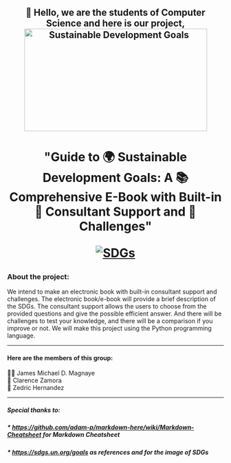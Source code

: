 <h2 align="center">👋 Hello, we are the students of Computer Science and here is our project,
  <img src="https://www.un.org/sites/un2.un.org/files/styles/large-article-image-style-16-9/public/field/image/2022/10/sdgs.png?itok=Mu6V-2WJ" alt="Sustainable Development Goals" width="425" height="238">

<h1 align="center">"Guide to 🌍 Sustainable Development Goals: A 📚 Comprehensive E-Book with Built-in 💬 Consultant Support and 💪 Challenges"

[![SDGs](https://img.shields.io/badge/SDGs-Visit%20the%20Site-brightgreen)](https://sdgs.un.org/goals)

<h3> About the project: </h3>
<p> We intend to make an electronic book with built-in consultant support and challenges. The electronic book/e-book will provide a brief description of the SDGs. The consultant support allows the users to choose from the provided questions and give the possible efficient answer. And there will be challenges to test your knowledge, and there will be a comparison if you improve or not. We will make this project using the Python programming language.</p>
  
---
#### Here are the members of this group:
<p>👨‍🦱 James Michael D. Magnaye <br>
🧒 Clarence Zamora <br>
👴 Zedric Hernandez</p>

---
##### Special thanks to:
##### * https://github.com/adam-p/markdown-here/wiki/Markdown-Cheatsheet for Markdown Cheatsheet
##### * https://sdgs.un.org/goals as references and for the image of SDGs
